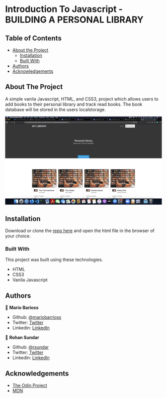 # Introduction To Javascript - BUILDING A PERSONAL LIBRARY

<!-- TABLE OF CONTENTS -->
## Table of Contents

* [About the Project](#about-the-project)
  * [Installation](#installation)
  * [Built With](#built-with)
* [Authors](#suthors)
* [Acknowledgements](#acknowledgements)

<!-- ABOUT THE PROJECT -->
## About The Project

A simple vanila Javascript, HTML, and CSS3, project which allows users to add books to their personal library and track read books. 
The book database will be stored in the users localstorage.

![screenshot](./assets/screenshot.png)
<!-- INSTALLATION -->
## Installation

Download or clone the [repo here](https://github.com/mariobarrioss/library) and open the html file in the browser of your choice.

### Built With
This project was built using these technologies.
* HTML
* CSS3
* Vanila Javascript

<!-- AUTHORS -->
## Authors

👤 **Mario Barioss**

- Github: [@mariobarrioss](https://github.com/mariobarrioss)
- Twitter: [Twitter](https://twitter.com)
- Linkedin: [LinkedIn](https://www.linkedin.com)

👤 **Rohan Sundar**

- Github: [@rsundar](https://github.com/rsundar)
- Twitter: [Twitter](https://twitter.com/)
- Linkedin: [LinkedIn](https://www.linkedin.com/)

<!-- ACKNOWLEDGEMENTS -->
## Acknowledgements
* [The Odin Project](https://www.theodinproject.com/)
* [MDN](https://developer.mozilla.org/en-US/docs/Web/JavaScript)
